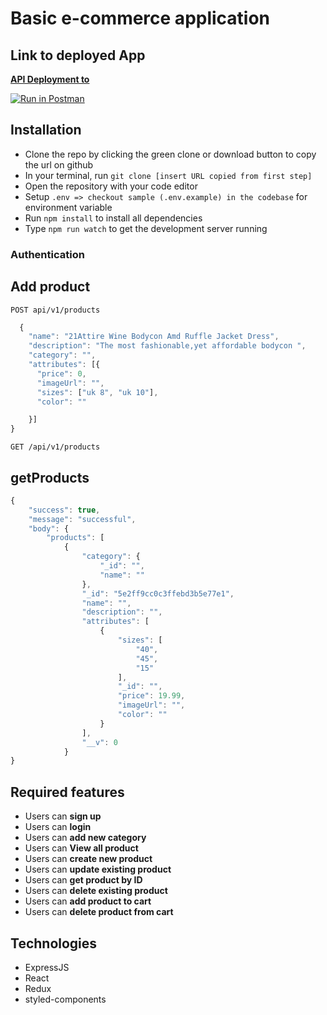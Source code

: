# Basic e-commerce application

## Link to deployed App

**[API Deployment to]()**

[![Run in Postman](https://run.pstmn.io/button.svg)]()

## Installation

- Clone the repo by clicking the green clone or download button to copy the url on github
- In your terminal, run `git clone [insert URL copied from first step]`
- Open the repository with your code editor
- Setup `.env => checkout sample (.env.example) in the codebase` for environment variable
- Run `npm install` to install all dependencies
- Type `npm run watch` to get the development server running

### Authentication

## Add product

`POST api/v1/products`

```js
  {
    "name": "21Attire Wine Bodycon Amd Ruffle Jacket Dress",
    "description": "The most fashionable,yet affordable bodycon ",
    "category": "",
    "attributes": [{
      "price": 0,
      "imageUrl": "",
      "sizes": ["uk 8", "uk 10"],
      "color": ""

    }]
}
```

`GET /api/v1/products`

## getProducts

```js
{
    "success": true,
    "message": "successful",
    "body": {
        "products": [
            {
                "category": {
                    "_id": "",
                    "name": ""
                },
                "_id": "5e2ff9cc0c3ffebd3b5e77e1",
                "name": "",
                "description": "",
                "attributes": [
                    {
                        "sizes": [
                            "40",
                            "45",
                            "15"
                        ],
                        "_id": "",
                        "price": 19.99,
                        "imageUrl": "",
                        "color": ""
                    }
                ],
                "__v": 0
            }
}
```

## Required features

- Users can **sign up**
- Users can **login**
- Users can **add new category**
- Users can **View all product**
- Users can **create new product**
- Users can **update existing product**
- Users can **get product by ID**
- Users can **delete existing product**
- Users can **add product to cart**
- Users can **delete product from cart**

## Technologies

- ExpressJS
- React
- Redux
- styled-components
